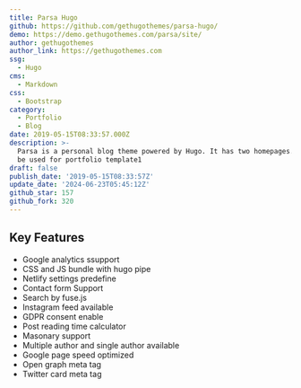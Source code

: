```yaml
---
title: Parsa Hugo
github: https://github.com/gethugothemes/parsa-hugo/
demo: https://demo.gethugothemes.com/parsa/site/
author: gethugothemes
author_link: https://gethugothemes.com
ssg:
  - Hugo
cms:
  - Markdown
css:
  - Bootstrap
category:
  - Portfolio
  - Blog
date: 2019-05-15T08:33:57.000Z
description: >-
  Parsa is a personal blog theme powered by Hugo. It has two homepages. Also can
  be used for portfolio template1
draft: false
publish_date: '2019-05-15T08:33:57Z'
update_date: '2024-06-23T05:45:12Z'
github_star: 157
github_fork: 320
---
```


## Key Features

- Google analytics ssupport
- CSS and JS bundle with hugo pipe
- Netlify settings predefine
- Contact form Support
- Search by fuse.js
- Instagram feed available
- GDPR consent enable
- Post reading time calculator
- Masonary support
- Multiple author and single author available
- Google page speed optimized
- Open graph meta tag
- Twitter card meta tag
